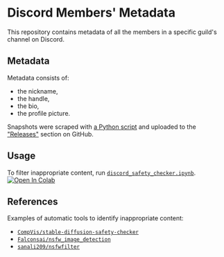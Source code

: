 # Discord Members' Metadata

This repository contains metadata of all the members in a specific guild's channel on Discord.

## Metadata

Metadata consists of:
- the nickname,
- the handle,
- the bio,
- the profile picture.

Snapshots were scraped with [a Python script][discord-scraper] and uploaded to the ["Releases"][data-snapshots] section on GitHub.

## Usage

To filter inappropriate content, run [`discord_safety_checker.ipynb`][colab-notebook].
[![Open In Colab][colab-badge]][colab-notebook]

## References

Examples of automatic tools to identify inappropriate content:
- [`CompVis/stable-diffusion-safety-checker`][CompVis-space]
- [`Falconsai/nsfw_image_detection`][Falconsai-space]
- [`sanali209/nsfwfilter`][sanali209-space]

<!-- Definitions -->

[discord-scraper]: <https://github.com/woctezuma/DiscordScraper>
[data-snapshots]: <https://github.com/woctezuma/discord-members-metadata/releases>

[colab-notebook]: <https://colab.research.google.com/github/woctezuma/discord-members-metadata/blob/main/discord_safety_checker.ipynb>
[colab-badge]: <https://colab.research.google.com/assets/colab-badge.svg>

[CompVis-space]: <https://huggingface.co/CompVis/stable-diffusion-safety-checker>
[Falconsai-space]: <https://huggingface.co/Falconsai/nsfw_image_detection>
[sanali209-space]: <https://huggingface.co/sanali209/nsfwfilter>
